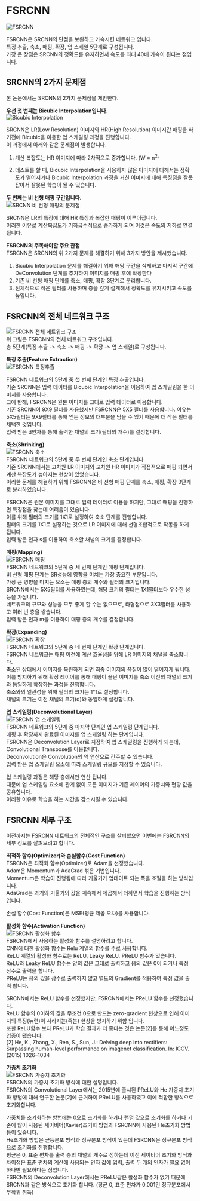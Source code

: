 # FSRCNN  
![FSRCNN](../static/FSRCNN.png "FSRCNN 네트워크 구조")  

FSRCNN은 SRCNN의 단점을 보완하고 가속시킨 네트워크 입니다.  
특징 추출, 축소, 매핑, 확장, 업 스케일 5단계로 구성됩니다.  
가장 큰 장점은 SRCNN의 정확도를 유지하면서 속도를 최대 40배 가속이 된다는 점입니다.

## SRCNN의 2가지 문제점
본 논문에서는 SRCNN의 2가지 문제점을 제안한다.  
  
**우선 첫 번째는 Bicubic Interpolation입니다.**  
![Bicubic Interpolation](../static/Bicubic.png "Bicubic 보간법") 

SRCNN은 LR(Low Resolution) 이미지와 HR(High Resolution) 이미지간 매핑을 하기전에 Bicubic을 이용한 업 스케일링 과정을 진행합니다.  
이 과정에서 아래와 같은 문제점이 발생합니다.  
1) 계산 복잡도는 HR 이미지에 따라 2차적으로 증가합니다. (W = n<sup>2<sub>)  

2) 테스트를 할 때, Bicubic Interpolation을 사용하지 않은 이미지에 대해서는 정확도가 떨어지거나 Bicubic Interpolation 과정을 거친 이미지에 대해 특징점을 잘못 잡아서 잘못된 학습이 될 수 있습니다.  
  

**두 번째는 비 선형 매핑 구간입니다.**  
![SRCNN 비 선형 매핑의 문제점](../static/FSRCNN-NonLinearMapping.png "SRCNN 비 선형 매핑의 문제점") 

SRCNN은 LR의 특징에 대해 HR 특징과 복잡한 매핑이 이루어집니다.  
이러한 이유로 계산복잡도가 기하급수적으로 증가하게 되며 이것은 속도의 저하로 연결됩니다.
  
**FSRCNN의 주목해야할 주요 관점**  
FSRCNN은 SRCNN의 위 2가지 문제를 해결하기 위해 3가지 방안을 제시했습니다.  
1) Bicubic Interpolation 문제를 해결하기 위해 해당 구간을 삭제하고 마지막 구간에 DeConvolution 단계를 추가하여 이미지를 매핑 후에 확장한다
2) 기존 비 선형 매핑 단계를 축소, 매핑, 확장 3단계로 분리합니다.
3) 전체적으로 작은 필터를 사용하며 층을 깊게 설계해서 정확도를 유지시키고 속도를 높입니다.

## FSRCNN의 전체 네트워크 구조
![FSRCNN 전체 네트워크 구조](../static/FSRCNN-semi.png "FSRCNN 전체 네트워크 구조")  
위 그림은 FSRCNN의 전체 네트워크 구조입니다.  
총 5단계(특징 추출 -> 축소 -> 매핑 -> 확장 -> 업 스케일)로 구성됩니다.  

**특징 추출(Feature Extraction)**  
![FSRCNN 특징추출](../static/FSRCNN-FeatureExtraction.png "FSRCNN 특징추출")    

FSRCNN 네트워크의 5단계 중 첫 번째 단계인 특징 추출입니다.  
기존 SRCNN은 입력 데이터를 Bicubic Interpolation을 이용하여 업 스케일링을 한 이미지를 사용합니다.  
그에 반해, FSRCNN은 원본 이미지를 그대로 입력 데이터로 이용합니다.  
기존 SRCNN이 9X9 필터를 사용했지만 FSRCNN은  5X5 필터를 사용합니다.
이유는 5X5필터는 9X9필터를 통해 얻는 정보의 대부분을 담을 수 있기 때문에 더 작은 필터를 채택한 것입니다.  
입력 받은 d인자를 통해 출력한 채널의 크기(필터의 개수)를 결정합니다.  

**축소(Shrinking)**  
![FSRCNN 축소](../static/FSRCNN-Shrinking.png "FSRCNN 축소")  
FSRCNN 네트워크의 5단계 중 두 번째 단계인 축소 단계입니다.  
기존 SRCNN에서는 고차원 LR 이미지와 고차원 HR 이미지가 직접적으로 매핑 되면서 계산 복잡도가 높아지는 현상이 있었습니다.  
이러한 문제를 해결하기 위해 FSRCNN은 비 선형 매핑 단계를 축소, 매핑, 확장 3단계로 분리하였습니다.  
  
FSRCNN은 원본 이미지를 그대로 입력 데이터로 이용을 하지만, 그대로 매핑을 진행하면 특징점을 찾는데 어려움이 있습니다.  
이를 위해 필터의 크기를 1X1로 설정하여 축소 단계를 진행합니다.  
필터의 크기를 1X1로 설정하는 것으로 LR 이미지에 대해 선형조합적으로 작동을 하게 됩니다.  
입력 받은 인자 s를 이용하여 축소할 채널의 크기를 결정합니다.  

**매핑(Mapping)**  
![FSRCNN 매핑](../static/FSRCNN-Mapping.png "FSRCNN 매핑")  
FSRCNN 네트워크의 5단계 중 세 번째 단계인 매핑 단계입니다.  
비 선형 매핑 단계는 SR성능에 영향을 미치는 가장 중요한 부분입니다.  
가장 큰 영향을 미치는 요소는 매핑 층의 개수와 필터의 크기입니다.  
SRCNN에서는 5X5필터를 사용하였는데, 해당 크기의 필터는 1X1필터보다 우수한 성능을 가집니다.  
네트워크의 규모와 성능을 모두 좋게 할 수는 없으므로, 타협점으로 3X3필터를 사용하고 여러 번 층을 쌓습니다.  
입력 받은 인자 m을 이용하여 매핑 층의 개수를 결정합니다.  

**확장(Expanding)**  
![FSRCNN 확장](../static/FSRCNN-FeatureExtraction.png "FSRCNN 확장")  
FSRCNN 네트워크의 5단계 중 네 번째 단계인 확장 단계입니다.  
FSRCNN 네트워크는 매핑 이전에 계산 효율성을 위해 LR 이미지의 채널을 축소합니다.  
축소된 상태에서 이미지를 복원하게 되면 최종 이미지의 품질이 많이 떨어지게 됩니다.  
이를 방지하기 위해 확장 레이어를 통해 매핑이 끝난 이미지를 축소 이전의 채널의 크기와 동일하게 확장하는 과정을 진행합니다.  
축소와의 일관성을 위해 필터의 크기는 1*1로 설정합니다.  
채널의 크기는 이전 채널의 크기(d)와 동일하게 설정합니다.  

**업 스케일링(Deconvolutional Layer)**  
![FSRCNN 업 스케일링](../static/FSRCNN-Deconvolution.png "FSRCNN 업 스케일링")  
FSRCNN 네트워크의 5단계 중 마지막 단계인 업 스케일링 단계입니다.  
매핑 후 확장까지 완료된 이미지를 업 스케일링 하는 단계입니다.  
FSRCNN은 Deconvolution Layer로 지정하여 업 스케일링을 진행하게 되는데, Convolutional Transpose를 이용합니다.  
Deconvolution은 Convolution의 역 연산으로 간주할 수 있습니다.  
입력 받은 업 스케일링 요소에 따라 스케일링 규모를 지정할 수 있습니다.  

업 스케일링 과정은 해당 층에서만 연산 됩니다.  
때문에 업 스케일링 요소에 관계 없이 모든 이미지가 기존 레이어의 가중치와 편향 값을 공유합니다.  
이러한 이유로 학습을 하는 시간을 감소시킬 수 있습니다.  

## FSRCNN 세부 구조
이전까지는 FSRCNN 네트워크의 전체적인 구조를 살펴봤으면 이번에는 FSRCNN의 세부 정보를 살펴보려고 합니다.
  
**최적화 함수(Optimizer)와 손실함수(Cost Function)**  
FSRCNN은 최적화 함수(Optimizer)로 Adam을 선정했습니다.  
Adam은 Momentum과 AdaGrad 섞은 기법입니다.  
Momentum은 학습이 진행됨에 따라 기울기가 업데이트 되는 폭을 조절을 하는 방식입니다.  
AdaGrad는 과거의 기울기의 값을 계속해서 제곱해서 더하면서 학습을 진행하는 방식입니다.  

손실 함수(Cost Function)은 MSE(평균 제곱 오차)를 사용합니다.  

**활성화 함수(Activation Function)**  
![FSRCNN 활성화 함수](../static/FSRCNN-ActivationFunction.png "FSRCNN 활성화 함수")  
FSRCNN에서 사용하는 활성화 함수를 설명하려고 합니다.  
CNN에 대한 활성화 함수는 Relu 계열의 함수를 주로 사용합니다.  
ReLU 계열의 활성화 함수로는 ReLU, Leaky ReLU, PReLU 함수가 있습니다.  
ReLU와 Leaky ReLU 함수는 양의 값은 그대로 출력하고 음의 값은 0이 되거나 특정 상수로 출력을 합니다.  
PReLU는 음의 값을 상수로 출력하지 않고 별도의 Gradient를 적용하여 특정 값을 출력 합니다.  

SRCNN에서는 ReLU 함수를 선정했지만, FSRCNN에서는 PReLU 함수를 선정했습니다.  
ReLU 함수의 0이하의 값을 무조건 0으로 만드는 zero-gradient 현상으로 인해 이미지의 특징(뉴런)이 사라지는(죽는) 현상을 방지하기 위함 입니다.  
또한 ReLU함수 보다 PReLU가 학습 결과가 더 좋다는 것은 논문[2]를 통해 어느정도 입증이 됐습니다.  
[2] He, K., Zhang, X., Ren, S., Sun, J.: Delving deep into rectifiers: Surpassing human-level performance on imagenet classification. In: ICCV. (2015) 1026–1034  

**가중치 초기화**  
![FSRCNN 가중치 초기화](../static/FSRCNN-WeightInit.png "FSRCNN 가중치 초기화")  
FSRCNN의 가중치 초기화 방식에 대한 설명입니다.  
FSRCNN의 Convolutional Layer에서는  2015년에 출시된 PReLU와 He 가중치 초기화 방법에 대해 연구한 논문[2]에 근거하여 PReLU를 사용하였고 이에 적합한 방식으로 초기화합니다.  

가중치를 초기화하는 방법에는 0으로 초기화를 하거나 랜덤 값으로 초기화를 하거나 기존에 많이 사용된 세이비어(Xavier)초기화 방법과 FSRCNN에 사용된 He초기화 방법 등이 있습니다.  
He초기화 방법은 균등분포 방식과 정규분포 방식이 있는데 FSRCNN은 정규분포 방식으로 초기화를 진행합니다.  
평균은 0, 표준 편차를 출력 층의 채널의 개수로 정하는데 이전 세이비어 초기화 방식과 차이점은 표준 편차의 계산에 사용되는 인자 값에 입력, 출력 두 개의 인자가 필요 없이 하나만 필요하다는 점입니다.  
FSRCNN의 Deconvolution Layer에서는 PReLU같은 활성화 함수가 없기 때문에 SRCNN과 같은 방식으로 초기화 합니다. (평균 0, 표준 편차가 0.001인 정규분포에서 무작위 취득)  


